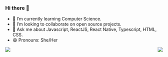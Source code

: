 ### Hi there 👋


- 🌱 I’m currently learning Computer Science.
- 👯 I’m looking to collaborate on open source projects.
- 💬 Ask me about Javascript, ReactJS, React Native, Typescript, HTML, CSS.
- 😄 Pronouns: She/Her

<img align="left" src="https://github-readme-stats.vercel.app/api?username=fernandesangel&theme=dracula&show_icons=true">
<img align="right" src="https://github-readme-stats.vercel.app/api/top-langs/?username=fernandesangel&layout=compact&theme=dracula">

